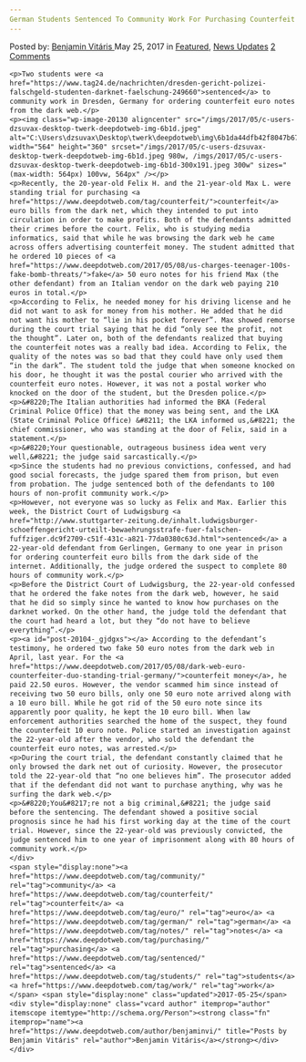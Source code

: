 ```yaml
---
German Students Sentenced To Community Work For Purchasing Counterfeit Euro Notes
---
```

<article class="post-listing post-20104 post type-post status-publish format-standard has-post-thumbnail hentry  tag-community tag-counterfeit tag-euro tag-german tag-notes tag-purchasing tag-sentenced tag-students tag-work">
    <div class="post-inner">
        <span>Posted by: <a href="https://www.deepdotweb.com/author/benjaminvi/" title="">Benjamin Vitáris </a></span>
    <span>May 25, 2017</span>
    <span>in <a href="https://www.deepdotweb.com/category/deepdot-news/" rel="category tag">Featured</a>, <a href="https://www.deepdotweb.com/category/news-updates/" rel="category tag">News Updates</a></span>
    <span><a href="https://www.deepdotweb.com/2017/05/25/german-students-sentenced-community-work-purchasing-counterfeit-euro-notes/#comments">2 Comments</a></span>
    </p>
    <div class="clear"></div>
    
    <p>Two students were <a href="https://www.tag24.de/nachrichten/dresden-gericht-polizei-falschgeld-studenten-darknet-faelschung-249660">sentenced</a> to community work in Dresden, Germany for ordering counterfeit euro notes from the dark web.</p>
    <p><img class="wp-image-20130 aligncenter" src="/imgs/2017/05/c-users-dzsuvax-desktop-twerk-deepdotweb-img-6b1d.jpeg" alt="C:\Users\dzsuvax\Desktop\twerk\deepdotweb\img\6b1da44dfb42f8047b67.jpg" width="564" height="360" srcset="/imgs/2017/05/c-users-dzsuvax-desktop-twerk-deepdotweb-img-6b1d.jpeg 980w, /imgs/2017/05/c-users-dzsuvax-desktop-twerk-deepdotweb-img-6b1d-300x191.jpeg 300w" sizes="(max-width: 564px) 100vw, 564px" /></p>
    <p>Recently, the 20-year-old Felix H. and the 21-year-old Max L. were standing trial for purchasing <a href="https://www.deepdotweb.com/tag/counterfeit/">counterfeit</a> euro bills from the dark net, which they intended to put into circulation in order to make profits. Both of the defendants admitted their crimes before the court. Felix, who is studying media informatics, said that while he was browsing the dark web he came across offers advertising counterfeit money. The student admitted that he ordered 10 pieces of <a href="https://www.deepdotweb.com/2017/05/08/us-charges-teenager-100s-fake-bomb-threats/">fake</a> 50 euro notes for his friend Max (the other defendant) from an Italian vendor on the dark web paying 210 euros in total.</p>
    <p>According to Felix, he needed money for his driving license and he did not want to ask for money from his mother. He added that he did not want his mother to “lie in his pocket forever”. Max showed remorse during the court trial saying that he did “only see the profit, not the thought”. Later on, both of the defendants realized that buying the counterfeit notes was a really bad idea. According to Felix, the quality of the notes was so bad that they could have only used them “in the dark”. The student told the judge that when someone knocked on his door, he thought it was the postal courier who arrived with the counterfeit euro notes. However, it was not a postal worker who knocked on the door of the student, but the Dresden police.</p>
    <p>&#8220;The Italian authorities had informed the BKA (Federal Criminal Police Office) that the money was being sent, and the LKA (State Criminal Police Office) &#8211; the LKA informed us,&#8221; the chief commissioner, who was standing at the door of Felix, said in a statement.</p>
    <p>&#8220;Your questionable, outrageous business idea went very well,&#8221; the judge said sarcastically.</p>
    <p>Since the students had no previous convictions, confessed, and had good social forecasts, the judge spared them from prison, but even from probation. The judge sentenced both of the defendants to 100 hours of non-profit community work.</p>
    <p>However, not everyone was so lucky as Felix and Max. Earlier this week, the District Court of Ludwigsburg <a href="http://www.stuttgarter-zeitung.de/inhalt.ludwigsburger-schoeffengericht-urteilt-bewaehrungsstrafe-fuer-falschen-fuffziger.dc9f2709-c51f-431c-a821-77da0380c63d.html">sentenced</a> a 22-year-old defendant from Gerlingen, Germany to one year in prison for ordering counterfeit euro bills from the dark side of the internet. Additionally, the judge ordered the suspect to complete 80 hours of community work.</p>
    <p>Before the District Court of Ludwigsburg, the 22-year-old confessed that he ordered the fake notes from the dark web, however, he said that he did so simply since he wanted to know how purchases on the darknet worked. On the other hand, the judge told the defendant that the court had heard a lot, but they “do not have to believe everything”.</p>
    <p><a id="post-20104-_gjdgxs"></a> According to the defendant’s testimony, he ordered two fake 50 euro notes from the dark web in April, last year. For the <a href="https://www.deepdotweb.com/2017/05/08/dark-web-euro-counterfeiter-duo-standing-trial-germany/">counterfeit money</a>, he paid 22.50 euros. However, the vendor scammed him since instead of receiving two 50 euro bills, only one 50 euro note arrived along with a 10 euro bill. While he got rid of the 50 euro note since its apparently poor quality, he kept the 10 euro bill. When law enforcement authorities searched the home of the suspect, they found the counterfeit 10 euro note. Police started an investigation against the 22-year-old after the vendor, who sold the defendant the counterfeit euro notes, was arrested.</p>
    <p>During the court trial, the defendant constantly claimed that he only browsed the dark net out of curiosity. However, the prosecutor told the 22-year-old that “no one believes him”. The prosecutor added that if the defendant did not want to purchase anything, why was he surfing the dark web.</p>
    <p>&#8220;You&#8217;re not a big criminal,&#8221; the judge said before the sentencing. The defendant showed a positive social prognosis since he had his first working day at the time of the court trial. However, since the 22-year-old was previously convicted, the judge sentenced him to one year of imprisonment along with 80 hours of community work.</p>
    </div>
    <span style="display:none"><a href="https://www.deepdotweb.com/tag/community/" rel="tag">community</a> <a href="https://www.deepdotweb.com/tag/counterfeit/" rel="tag">counterfeit</a> <a href="https://www.deepdotweb.com/tag/euro/" rel="tag">euro</a> <a href="https://www.deepdotweb.com/tag/german/" rel="tag">german</a> <a href="https://www.deepdotweb.com/tag/notes/" rel="tag">notes</a> <a href="https://www.deepdotweb.com/tag/purchasing/" rel="tag">purchasing</a> <a href="https://www.deepdotweb.com/tag/sentenced/" rel="tag">sentenced</a> <a href="https://www.deepdotweb.com/tag/students/" rel="tag">students</a> <a href="https://www.deepdotweb.com/tag/work/" rel="tag">work</a></span> <span style="display:none" class="updated">2017-05-25</span>
    <div style="display:none" class="vcard author" itemprop="author" itemscope itemtype="http://schema.org/Person"><strong class="fn" itemprop="name"><a href="https://www.deepdotweb.com/author/benjaminvi/" title="Posts by Benjamin Vitáris" rel="author">Benjamin Vitáris</a></strong></div>
    </div>
</article>

